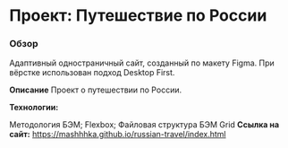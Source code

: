 # Проект: Путешествие по России

### Обзор
Адаптивный одностраничный сайт, созданный по макету Figma. При вёрстке использован подход Desktop First.

**Описание**
Проект о путешествии по России.

**Технологии:**

Методология БЭМ;
Flexbox;
Файловая структура БЭМ
Grid
**Ссылка на сайт:**
https://mashhhka.github.io/russian-travel/index.html

